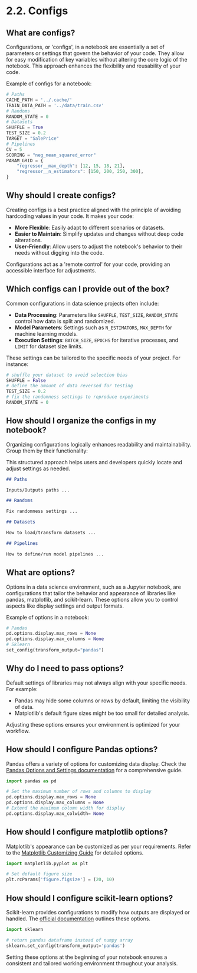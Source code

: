 # 2.2. Configs

## What are configs?

Configurations, or 'configs', in a notebook are essentially a set of parameters or settings that govern the behavior of your code. They allow for easy modification of key variables without altering the core logic of the notebook. This approach enhances the flexibility and reusability of your code.

Example of configs for a notebook:

```python
# Paths
CACHE_PATH = '../.cache/'
TRAIN_DATA_PATH = '../data/train.csv'
# Randoms
RANDOM_STATE = 0
# Datasets
SHUFFLE = True
TEST_SIZE = 0.2
TARGET = "SalePrice"
# Pipelines
CV = 5
SCORING = "neg_mean_squared_error"
PARAM_GRID = {
    "regressor__max_depth": [12, 15, 18, 21],
    "regressor__n_estimators": [150, 200, 250, 300],
}
```

## Why should I create configs?

Creating configs is a best practice aligned with the principle of avoiding hardcoding values in your code. It makes your code:
- **More Flexible**: Easily adapt to different scenarios or datasets.
- **Easier to Maintain**: Simplify updates and changes without deep code alterations.
- **User-Friendly**: Allow users to adjust the notebook's behavior to their needs without digging into the code.

Configurations act as a 'remote control' for your code, providing an accessible interface for adjustments.

## Which configs can I provide out of the box?

Common configurations in data science projects often include:
- **Data Processing**: Parameters like `SHUFFLE`, `TEST_SIZE`, `RANDOM_STATE` control how data is split and randomized.
- **Model Parameters**: Settings such as `N_ESTIMATORS`, `MAX_DEPTH` for machine learning models.
- **Execution Settings**: `BATCH_SIZE`, `EPOCHS` for iterative processes, and `LIMIT` for dataset size limits.

These settings can be tailored to the specific needs of your project. For instance:

```python
# shuffle your dataset to avoid selection bias
SHUFFLE = False
# define the amount of data reversed for testing
TEST_SIZE = 0.2
# fix the randomness settings to reproduce experiments
RANDOM_STATE = 0
```

## How should I organize the configs in my notebook?

Organizing configurations logically enhances readability and maintainability. Group them by their functionality:

This structured approach helps users and developers quickly locate and adjust settings as needed.

```markdown
## Paths

Inputs/Outputs paths ...

## Randoms

Fix randomness settings ...

## Datasets

How to load/transform datasets ...

## Pipelines

How to define/run model pipelines ...
```

## What are options?

Options in a data science environment, such as a Jupyter notebook, are configurations that tailor the behavior and appearance of libraries like pandas, matplotlib, and scikit-learn. These options allow you to control aspects like display settings and output formats.

Example of options in a notebook:

```python
# Pandas
pd.options.display.max_rows = None
pd.options.display.max_columns = None
# Sklearn
set_config(transform_output="pandas")
```

## Why do I need to pass options?

Default settings of libraries may not always align with your specific needs. For example:
- Pandas may hide some columns or rows by default, limiting the visibility of data.
- Matplotlib's default figure sizes might be too small for detailed analysis.

Adjusting these options ensures your environment is optimized for your workflow.

## How should I configure Pandas options?

Pandas offers a variety of options for customizing data display. Check the [Pandas Options and Settings documentation](https://pandas.pydata.org/docs/user_guide/options.html) for a comprehensive guide.

```python
import pandas as pd

# Set the maximum number of rows and columns to display
pd.options.display.max_rows = None
pd.options.display.max_columns = None
# Extend the maximum column width for display
pd.options.display.max_colwidth= None
```

## How should I configure matplotlib options?

Matplotlib's appearance can be customized as per your requirements. Refer to the [Matplotlib Customizing Guide](https://matplotlib.org/stable/users/explain/customizing.html) for detailed options.

```python
import matplotlib.pyplot as plt

# Set default figure size
plt.rcParams['figure.figsize'] = (20, 10)
```

## How should I configure scikit-learn options?

Scikit-learn provides configurations to modify how outputs are displayed or handled. The [official documentation](https://scikit-learn.org/stable/modules/generated/sklearn.set_config.html#sklearn.set_config) outlines these options.

```python
import sklearn

# return pandas dataframe instead of numpy array
sklearn.set_config(transform_output='pandas')
```

Setting these options at the beginning of your notebook ensures a consistent and tailored working environment throughout your analysis.